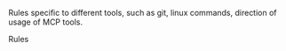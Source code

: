 Rules specific to different tools, such as git, linux commands, direction of usage of MCP tools.

Rules 

